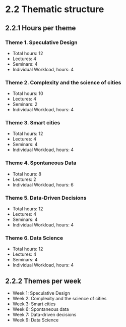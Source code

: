 # 2.2 Thematic structure

## 2.2.1  Hours per theme

### Theme 1. Speculative Design
- Total hours: 12 
- Lectures: 4 
- Seminars: 4 
- Individual Workload, hours: 4 

### Theme 2. Complexity and the science of cities
- Total hours: 10 
- Lectures: 4 
- Seminars: 2 
- Individual Workload, hours: 4 

### Theme 3. Smart cities
- Total hours: 12 
- Lectures: 4 
- Seminars: 4 
- Individual Workload, hours: 4 

### Theme 4. Spontaneous Data
- Total hours: 8 
- Lectures: 2 
- Individual Workload, hours: 6 

### Theme 5. Data-Driven Decisions

- Total hours: 12 
- Lectures: 4 
- Seminars: 4 
- Individual Workload, hours: 4 

### Theme 6. Data Science
- Total hours: 12 
- Lectures: 4 
- Seminars: 4 
- Individual Workload, hours: 4 


## 2.2.2  Themes per week

- Week 1: Speculative Design 
- Week 2: Complexity and the science of cities 
- Week 3: Smart cities 
- Week 6: Spontaneous data 
- Week 7: Data-driven decisions 
- Week 9: Data Science 
